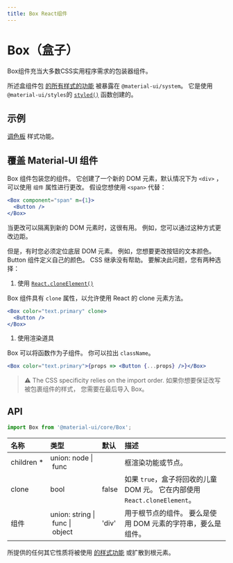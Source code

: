 ```yaml
---
title: Box React组件
---
```


# Box（盒子）

<p class="description">Box组件充当大多数CSS实用程序需求的包装器组件。</p>

所述盒组件包 [的所有样式的功能](/system/basics/#all-inclusive) 被暴露在 `@material-ui/system`。 它是使用 `@material-ui/styles`的 [`styled()`](/css-in-js/api/#styled-style-function-component) 函数创建的。

## 示例

[调色板](/system/palette/) 样式功能。

## 覆盖 Material-UI 组件

Box 组件包装您的组件。 它创建了一个新的 DOM 元素，默认情况下为 `<div>` ，可以使用 `组件` 属性进行更改。 假设您想使用 `<span>` 代替：

```jsx
<Box component="span" m={1}>
  <Button />
</Box>
```

当更改可以隔离到新的 DOM 元素时，这很有用。 例如，您可以通过这种方式更改边距。

但是，有时您必须定位底层 DOM 元素。 例如，您想要更改按钮的文本颜色。 Button 组件定义自己的颜色。 CSS 继承没有帮助。 要解决此问题，您有两种选择：

1. 使用 [`React.cloneElement()`](https://reactjs.org/docs/react-api.html#cloneelement)

Box 组件具有 `clone` 属性，以允许使用 React 的 clone 元素方法。

```jsx
<Box color="text.primary" clone>
  <Button />
</Box>
```

1. 使用渲染道具

Box 可以将函数作为子组件。 你可以拉出 `className`。

```jsx
<Box color="text.primary">{props => <Button {...props} />}</Box>
```

> ⚠️ The CSS specificity relies on the import order. 如果你想要保证改写被包裹组件的样式， 您需要在最后导入 Box。

## API

```jsx
import Box from '@material-ui/core/Box';
```

| 名称                                                     | 类型                                                                                                              | 默认                                    | 描述                                                                       |
| :------------------------------------------------------- | :---------------------------------------------------------------------------------------------------------------- | :-------------------------------------- | :------------------------------------------------------------------------- |
| <span class="prop-name required">children&nbsp;\*</span> | <span class="prop-type">union:&nbsp;node&nbsp;&#124;<br />&nbsp;func<br /></span>                                 |                                         | 框渲染功能或节点。                                                         |
| <span class="prop-name">clone</span>                     | <span class="prop-type">bool</span>                                                                               | <span class="prop-default">false</span> | 如果 `true`，盒子将回收的儿童 DOM 元。 它在内部使用 `React.cloneElement`。 |
| <span class="prop-name">组件</span>                      | <span class="prop-type">union:&nbsp;string&nbsp;&#124;<br />&nbsp;func&nbsp;&#124;<br />&nbsp;object<br /></span> | <span class="prop-default">'div'</span> | 用于根节点的组件。 要么是使用 DOM 元素的字符串，要么是组件。               |

所提供的任何其它性质将被使用 [的样式功能](/system/basics/#all-inclusive) 或扩散到根元素。
